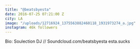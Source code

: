 ```yaml
---
title: "@beatsbyesta"
date: 2016-07-25 07:21:00 Z
city: LA
image: "/uploads/12716924_1375563882460118_1931973274_a.jpg"
instagram: 46k followers
---
```


Bio: Soulection DJ // Soundcloud.com/beatsbyesta esta.sucks